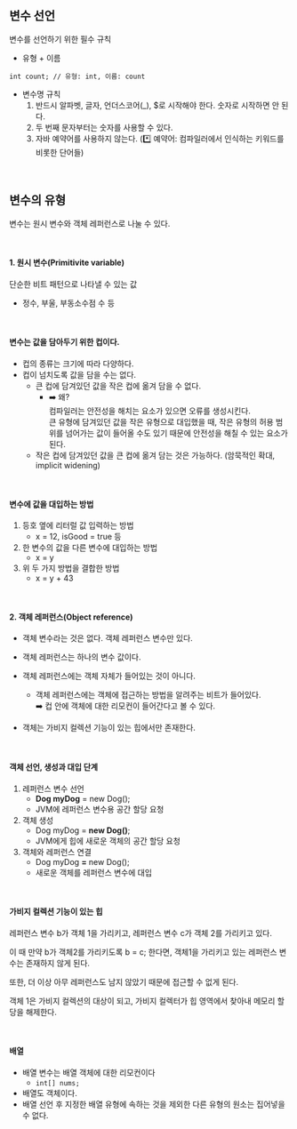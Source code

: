 ## **변수 선언**

변수를 선언하기 위한 필수 규칙

-   유형 + 이름

```
int count; // 유형: int, 이름: count
```

-   변수명 규칙
    1.  반드시 알파벳, 글자, 언더스코어(\_), $로 시작해야 한다. 숫자로 시작하면 안 된다.
    2.  두 번째 문자부터는 숫자를 사용할 수 있다.
    3.  자바 예약어를 사용하지 않는다. (\*️⃣ 예약어: 컴파일러에서 인식하는 키워드를 비롯한 단어들)

<br>

## **변수의 유형**

변수는 원시 변수와 객체 레퍼런스로 나눌 수 있다.

<br>

#### 1\. 원시 변수(Primitivite variable)

단순한 비트 패턴으로 나타낼 수 있는 값

-   정수, 부울, 부동소수점 수 등

<br>

#### 변수는 값을 담아두기 위한 컵이다.

-   컵의 종류는 크기에 따라 다양하다.
-   컵이 넘치도록 값을 담을 수는 없다. 
    -   큰 컵에 담겨있던 값을 작은 컵에 옮겨 담을 수 없다.
        -   ➡️ 왜?  
            컴파일러는 안전성을 해치는 요소가 있으면 오류를 생성시킨다.  
            큰 유형에 담겨있던 값을 작은 유형으로 대입했을 때, 작은 유형의 허용 범위를 넘어가는 값이 들어올 수도 있기 때문에 안전성을 해칠 수 있는 요소가 된다.
    -   작은 컵에 담겨있던 값을 큰 컵에 옮겨 담는 것은 가능하다. (암묵적인 확대, implicit widening)

<br>

#### 변수에 값을 대입하는 방법

1.  등호 옆에 리터럴 값 입력하는 방법
    -   x = 12, isGood = true 등
2.  한 변수의 값을 다른 변수에 대입하는 방법
    -   x = y
3.  위 두 가지 방법을 결합한 방법
    -   x = y + 43

<br>

#### 2\. 객체 레퍼런스(Object reference)

-   객체 변수라는 것은 없다. 객체 레퍼런스 변수만 있다.
-   객체 레퍼런스는 하나의 변수 값이다.
-   객체 레퍼런스에는 객체 자체가 들어있는 것이 아니다.
    -   객체 레퍼런스에는 객체에 접근하는 방법을 알려주는 비트가 들어있다.  
        ➡️ 컵 안에 객체에 대한 리모컨이 들어간다고 볼 수 있다.

-   객체는 가비지 컬렉션 기능이 있는 힙에서만 존재한다.

<br>

#### 객체 선언, 생성과 대입 단계

1.  레퍼런스 변수 선언
    -   **Dog myDog** = new Dog();
    -   JVM에 레퍼런스 변수용 공간 할당 요청
2.  객체 생성
    -   Dog myDog = **new Dog()**;
    -   JVM에게 힙에 새로운 객체의 공간 할당 요청
3.  객체와 레퍼런스 연결
    -   Dog myDog **\=** new Dog();
    -   새로운 객체를 레퍼런스 변수에 대입

<br>

#### 가비지 컬렉션 기능이 있는 힙

레퍼런스 변수 b가 객체 1을 가리키고, 레퍼런스 변수 c가 객체 2를 가리키고 있다.

이 때 만약 b가 객체2를 가리키도록 b = c; 한다면, 객체1을 가리키고 있는 레퍼런스 변수는 존재하지 않게 된다.

또한, 더 이상 아무 레퍼런스도 남지 않았기 때문에 접근할 수 없게 된다.

객체 1은 가비지 컬렉션의 대상이 되고, 가비지 컬렉터가 힙 영역에서 찾아내 메모리 할당을 해제한다.

<br>

#### 배열

-   배열 변수는 배열 객체에 대한 리모컨이다
    -   `int[] nums;`
-   배열도 객체이다.
-   배열 선언 후 지정한 배열 유형에 속하는 것을 제외한 다른 유형의 원소는 집어넣을 수 없다.
